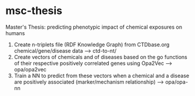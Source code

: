 # msc-thesis

Master's Thesis: predicting phenotypic impact of chemical exposures on humans

1. Create n-triplets file (RDF Knowledge Graph) from CTDbase.org chemical/gene/disease data --> ctd-to-nt/
2. Create vectors of chemicals and of diseases based on the go functions of their respective positively correlated genes using Opa2Vec --> opa/opa2vec
3. Train a NN to predict from these vectors when a chemical and a disease are positively associated (marker/mechanism relationship) --> opa/opa-nn
